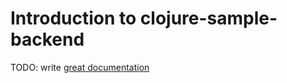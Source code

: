 # Introduction to clojure-sample-backend

TODO: write [great documentation](http://jacobian.org/writing/what-to-write/)
